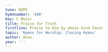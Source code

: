 ```yaml
---
tune: HOPE
hymnnumber: '440'
key: C Major
title: Praise for Truth
firstline: Praise to Him by whose kind favor
topic: 'Hymns for Worship: Closing Hymns'
author: Anon.
year: '-'
---
```

